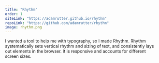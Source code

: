 ```yaml
---
title: "Rhythm"
order: 1
siteLink: "https://adamrutter.github.io/rhythm"
repoLink: "https://github.com/adamrutter/rhythm"
image: rhythm.png
---
```


I wanted a tool to help me with typography, so I made Rhythm. Rhythm systematically sets vertical rhythm and sizing of text, and consistently lays out elements in the browser. It is responsive and accounts for different screen sizes.
